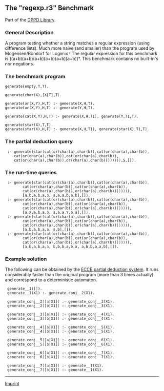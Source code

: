 The "regexp.r3" Benchmark
-------------------------

Part of the [DPPD Library](../dppd.html).

### General Description

A program testing whether a string matches a regular expression (using
difference lists). Much more naive (and smaller) than the program used
by Mogensen/Bondorf for Logimix ! The regular expression for this
benchmark is ((a+b)(a+b)(a+b)(a+b)(a+b)(a+b))\*. This benchmark contains
no built-in's nor negations.

### The benchmark program

    generate(empty,T,T).

    generate(char(X),[X|T],T).

    generate(or(X,Y),H,T) :- generate(X,H,T).
    generate(or(X,Y),H,T) :- generate(Y,H,T).

    generate(cat(X,Y),H,T) :- generate(X,H,T1), generate(Y,T1,T).

    generate(star(X),T,T).
    generate(star(X),H,T) :- generate(X,H,T1), generate(star(X),T1,T).

### The partial deduction query

     :- generate(star(cat(or(char(a),char(b)),cat(or(char(a),char(b)),
        cat(or(char(a),char(b)),cat(or(char(a),char(b)),
        cat(or(char(a),char(b)),or(char(a),char(b)))))))),S,[]).

### The run-time queries

     :- generate(star(cat(or(char(a),char(b)),cat(or(char(a),char(b)),
            cat(or(char(a),char(b)),cat(or(char(a),char(b)),
            cat(or(char(a),char(b)),or(char(a),char(b)))))))),
            [a,b,a,b,a,b, a,a,a,b,a,b],[]).
     :- generate(star(cat(or(char(a),char(b)),cat(or(char(a),char(b)),
            cat(or(char(a),char(b)),cat(or(char(a),char(b)),
            cat(or(char(a),char(b)),or(char(a),char(b)))))))),
            [a,X,a,b,a,b, a,a,a,Y,b,a],[]).
     :- generate(star(cat(or(char(a),char(b)),cat(or(char(a),char(b)),
            cat(or(char(a),char(b)),cat(or(char(a),char(b)),
            cat(or(char(a),char(b)),or(char(a),char(b)))))))),
            [a,b,a,b,a,a, a,b],[]).
     :- generate(star(cat(or(char(a),char(b)),cat(or(char(a),char(b)),
            cat(or(char(a),char(b)),cat(or(char(a),char(b)),
            cat(or(char(a),char(b)),or(char(a),char(b)))))))),
            [a,b,a,b,a,a, b,b,b,a,b,a, a,b,b,a,a,b],[]).

### Example solution

The following can be obtained by the [ECCE partial deduction
system](/~mal/systems/ecce.html). It runs considerably faster than the
original program (more than 3 times actually) and correspond to a
deterministic automaton.

     generate__1([]).
     generate__1(X1) :- generate_conj__2(X1).

     generate_conj__2([a|X1]) :- generate_conj__3(X1).
     generate_conj__2([b|X1]) :- generate_conj__3(X1).

     generate_conj__3([a|X1]) :- generate_conj__4(X1).
     generate_conj__3([b|X1]) :- generate_conj__4(X1).

     generate_conj__4([a|X1]) :- generate_conj__5(X1).
     generate_conj__4([b|X1]) :- generate_conj__5(X1).

     generate_conj__5([a|X1]) :- generate_conj__6(X1).
     generate_conj__5([b|X1]) :- generate_conj__6(X1).

     generate_conj__6([a|X1]) :- generate_conj__7(X1).
     generate_conj__6([b|X1]) :- generate_conj__7(X1).

     generate_conj__7([a|X1]) :- generate__1(X1).
     generate_conj__7([b|X1]) :- generate__1(X1).

------------------------------------------------------------------------

[Imprint](http://www.stups.uni-duesseldorf.de/w/Imprint)
